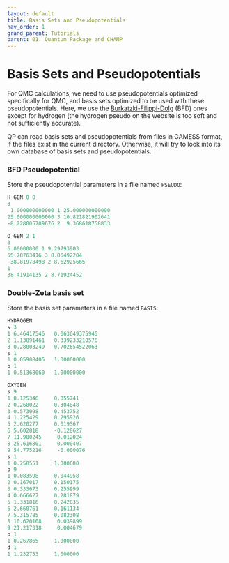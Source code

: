 ```yaml
---
layout: default
title: Basis Sets and Pseudopotentials
nav_order: 1
grand_parent: Tutorials
parent: 01. Quantum Package and CHAMP
---
```


# Basis Sets and Pseudopotentials

For QMC calculations, we need to use pseudopotentials optimized
specifically for QMC, and basis sets optimized to be used with these
pseudopotentials. Here, we use the
[Burkatzki-Filippi-Dolg](http://burkatzki.com/pseudos/index.2.html)
(BFD) ones except for hydrogen (the hydrogen pseudo on the website is
too soft and not sufficiently accurate).

QP can read basis sets and pseudopotentials from files in GAMESS format,
if the files exist in the current directory. Otherwise, it will try to
look into its own database of basis sets and pseudopotentials.

### BFD Pseudopotential


Store the pseudopotential parameters in a file named `PSEUDO`:

```python
H GEN 0 0
3
 1.000000000000 1 25.000000000000
25.000000000000 3 10.821821902641
-8.228005709676 2  9.368618758833

O GEN 2 1
3
6.00000000 1 9.29793903
55.78763416 3 8.86492204
-38.81978498 2 8.62925665
1
38.41914135 2 8.71924452
```

### Double-Zeta basis set


Store the basis set parameters in a file named `BASIS`:

```python
HYDROGEN
s 3
1 6.46417546   0.063649375945
2 1.13891461   0.339233210576
3 0.28003249   0.702654522063
s 1
1 0.05908405   1.00000000
p 1
1 0.51368060   1.00000000

OXYGEN
s 9
1 0.125346     0.055741
2 0.268022     0.304848
3 0.573098     0.453752
4 1.225429     0.295926
5 2.620277     0.019567
6 5.602818     -0.128627
7 11.980245     0.012024
8 25.616801     0.000407
9 54.775216     -0.000076
s 1
1 0.258551     1.000000
p 9
1 0.083598     0.044958
2 0.167017     0.150175
3 0.333673     0.255999
4 0.666627     0.281879
5 1.331816     0.242835
6 2.660761     0.161134
7 5.315785     0.082308
8 10.620108     0.039899
9 21.217318     0.004679
p 1
1 0.267865     1.000000
d 1
1 1.232753     1.000000
```